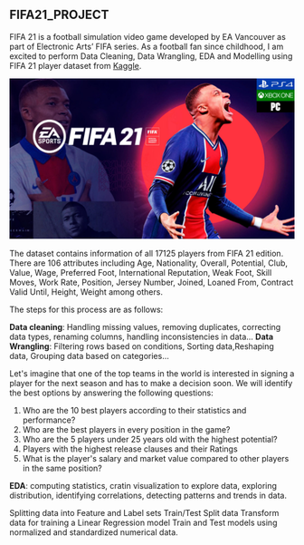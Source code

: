 ## FIFA21_PROJECT 
 
FIFA 21 is a football simulation video game developed by EA Vancouver as part of Electronic Arts’ FIFA series. As a football fan since childhood, I am excited to perform Data Cleaning, Data Wrangling, EDA and Modelling using FIFA 21 player dataset from [Kaggle](https://www.kaggle.com/datasets/ekrembayar/fifa-21-complete-player-dataset?select=fifa21_male2.csv).

![](https://github.com/EmiliaLopez/FIFA21_DA_PROJECT/blob/main/fifa.jpg)

The dataset contains information of all 17125 players from FIFA 21 edition. There are 106 attributes including Age, Nationality, Overall, Potential, Club, Value, Wage, Preferred Foot, International Reputation, Weak Foot, Skill Moves, Work Rate, Position, Jersey Number, Joined, Loaned From, Contract Valid Until, Height, Weight among others.

The steps for this process are as follows:

**Data cleaning**: Handling missing values, removing duplicates, correcting data types, renaming columns, handling inconsistencies in data...
**Data Wrangling**: Filtering rows based on conditions, Sorting data,Reshaping data, Grouping data based on categories...

Let's imagine that one of the top teams in the world is interested in signing a player for the next season and has to make a decision soon. We will identify the best options by answering the following questions:

1. Who are the 10 best players according to their statistics and performance?
3. Who are the  best players in every position in the game?
4. Who are the 5 players under 25 years old with the highest potential?
5. Players with the highest release clauses and their Ratings
6. What is the player's salary and market value compared to other players in the same position?


**EDA**: computing statistics, cratin visualization to explore data, exploring distribution, identifying correlations, detecting patterns and trends in data.

Splitting data into Feature and Label sets
Train/Test Split data
Transform data for training a Linear Regression model
Train and Test models using normalized and standardized numerical data.



